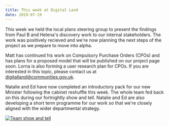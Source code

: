 ```yaml
---
title: This week at Digital Land
date: 2019-07-19
---
```


This week we held the local plans steering group to present the findings from Paul B and Helena's discovery work to our internal stakeholders. The work was positively recieved and we're now planning the next steps of the project as we prepare to move into alpha.

Matt has continued his work on Compulsory Purchase Orders (CPOs) and has plans for a proposed model that will be published on our project page soon. Lorna is also forming a user research plan for CPOs. If you are interested in this topic, please contact us at digitalland@communities.gov.uk.

Natalie and Ed have now completed  an introductory pack for our new Minister following the cabinet reshuffle this week. 
The whole team fed back on this during our fortnightly show and tell. Natalie and Ed are also developing a short term programme for our work so that we're closely aligned with the wider departmental strategy.

<a href="https://www.flickr.com/photos/182343195@N08/48380313217/in/dateposted-public/" title="Team show and tell"><img src="https://live.staticflickr.com/65535/48380313217_c994df26f7_c.jpg" alt="Team show and tell"></a>
